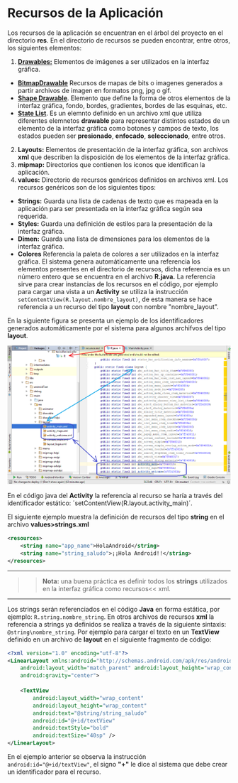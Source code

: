 # Recursos de la Aplicación

Los recursos de la aplicación se encuentran en el árbol del proyecto en el directorio **res**. En el directorio de recursos se pueden encontrar, entre otros, los siguientes elementos:

1. [**Drawables:**](http://developer.android.com/intl/es/guide/topics/resources/drawable-resource.html) Elementos de imágenes a ser utilizados en la interfaz gráfica.
  * [**BitmapDrawable**](http://developer.android.com/intl/es/reference/android/graphics/drawable/BitmapDrawable.html) Recursos de mapas de bits o imagenes generados a partir archivos de imagen en formatos png, jpg o gif.
  * [**Shape Drawable**](http://developer.android.com/intl/es/guide/topics/resources/drawable-resource.html#Shape). Elemento que define la forma de otros elementos de la interfaz gráfica, fondo, bordes, gradientes, bordes de las esquinas, etc.
  * [**State List**](http://developer.android.com/intl/es/guide/topics/resources/drawable-resource.html#StateList). Es un elemnto definido en un archivo xml que utiliza diferentes elemnetos **drawable** para representar distintos estados de un elemento de la interfaz gráfica como botones y campos de texto, los estados pueden ser **presionado**, **enfocado**, **seleccionado**, entre otros.
2. **Layouts:** Elementos de presentación de la interfaz gráfica, son archivos **xml** que describen la disposición de los elementos de la interfaz gráfica.
3. **mipmap:** Directorios que contienen los iconos que identifican la aplicación.
4. **values:** Directorio de recursos genéricos definidos en archivos xml. Los recursos genéricos son de los siguientes tipos:
 * **Strings:** Guarda una lista de cadenas de texto que es mapeada en la aplicación para ser presentada en la interfaz gráfica según sea requerida.
 * **Styles:** Guarda una definición de estilos para la presentación de la interfaz gráfica.
 * **Dimen:** Guarda una lista de dimensiones para los elementos de la interfaz gráfica.
 * **Colores** Referencia la paleta de colores a ser utilizados en la interfaz gráfica.
El sistema genera automáticamente una referencia los elementos presentes en el directorio de recursos, dicha referencia es un número entero que se encuentra en el archivo **R.java.** La referencia sirve para crear instancias de los recursos en el código, por ejemplo para cargar una vista a un **Activity** se utiliza la instrucción `setContentView(R.layout.nombre_layout)`, de esta manera se hace referencia a un recurso del tipo **layout** con nombre "nombre_layout".

En la siguiente figura se presenta un ejemplo de los identificadores generados automáticamente por el sistema para algunos archifvos del tipo **layout**.

![](rjava_activity.png)

En el código java del **Activity** la referencia al recurso se haría a través del identificador estático: ´setContentView(R.layout.activity_main)´.



El siguiente ejemplo muestra la definición de recursos del tipo **string** en el archivo **values>strings.xml**
```xml
<resources>
    <string name="app_name">HolaAndroid</string>
    <string name="string_saludo">¡¡Hola Android!!</string>
</resources>
```

***

>>**Nota:** una buena práctica es definir todos los **strings** utilizados en la interfaz gráfica como recursos<< xml.

***

Los strings serán referenciados en el código **Java** en forma estática, por ejemplo: `R.string.nombre_string`. En otros archivos de recursos **xml** la referencia a strings ya definidos se realiza a través de la siguiente sintaxis: `@string\nombre_string`. Por ejemplo para cargar el texto en un **TextView** definido en un archivo de **layout** en el siguiente fragmento de código:

```xml
<?xml version="1.0" encoding="utf-8"?>
<LinearLayout xmlns:android="http://schemas.android.com/apk/res/android"
    android:layout_width="match_parent" android:layout_height="wrap_content"
    android:gravity="center">

    <TextView
        android:layout_width="wrap_content"
        android:layout_height="wrap_content"
        android:text="@string/string_saludo"
        android:id="@+id/textView"
        android:textStyle="bold"
        android:textSize="40sp" />
</LinearLayout>
```

En el ejemplo anterior se observa la instrucción `android:id="@+id/textView"`, el signo **"+"** le dice al sistema que debe crear un identificador para el recurso.